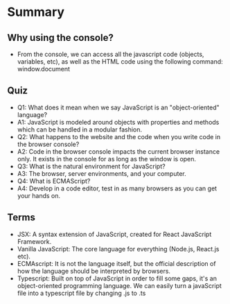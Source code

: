 # Summary

## Why using the console?

- From the console, we can access all the javascript code (objects, variables, etc), as well as the HTML code using the following command: window.document

## Quiz

- Q1: What does it mean when we say JavaScript is an "object-oriented" language?
- A1: JavaScript is modeled around objects with properties and methods which can be handled in a modular fashion.
- Q2: What happens to the website and the code when you write code in the browser console?
- A2: Code in the browser console impacts the current browser instance only. It exists in the console for as long as the window is open.
- Q3: What is the natural environment for JavaScript?
- A3: The browser, server environments, and your computer.
- Q4: What is ECMAScript?
- A4: Develop in a code editor, test in as many browsers as you can get your hands on.

## Terms

- JSX: A syntax extension of JavaScript, created for React JavaScript Framework.
- Vanilla JavaScript: The core language for everything (Node.js, React.js etc).
- ECMAscript: It is not the language itself, but the official description of how the language should be interpreted by browsers.
- Typescript: Built on top of JavaScript in order to fill some gaps, it's an object-oriented programming language. We can easily turn a javaScript file into a typescript file by changing .js to .ts
